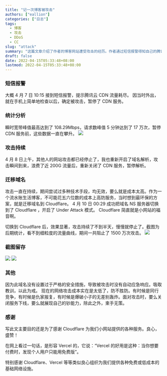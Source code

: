 ```yaml
---
title: "记一次博客被攻击"
authors: ["eallion"]
categories: ["日志"]
tags: 
  - 博客
  - 攻击
  - DDoS
  - CC
slug: "attack"
summary: "这篇文章介绍了作者的博客网站遭受攻击的经历。作者通过短信报警得知自己的腾讯云CDN流量被耗尽，并采取了暂停CDN服务和迁移域名等措施应对攻击。作者将域名切换到Cloudflare后，攻击数量显著减少，并感谢Cloudflare为小网站提供的服务。文章还提到网络攻击成本低，面对攻击时只能关闭服务或展示实力。作者特别感谢类似Cloudflare和Vercel这样的组织为提供免费或低成本的基础网络设施。"
draft: false
date: 2022-04-15T05:33:48+08:00
lastmod: 2022-04-15T05:33:48+08:00
---
```


### 短信报警

大概 4 月 7 日 10:15 接到短信报警，提示腾讯云 CDN 流量耗尽。
因当时外出，就在手机上简单地检查以后，确定被攻击，暂停了 CDN 服务。

### 统计分析

瞬时宽带峰值最高达到了 108.29Mbps，请求数峰值 5 分钟达到了 17 万次，暂停 CDN 服务前，这些数据一直在攀升。
![](/assets/images/posts/2022/04/tencent_attack.png)

### 攻击持续

4 月 8 日上午，其他人的网站攻击都已经停止了，我也重新开启了域名解析，攻击瞬间到来，浪费了近 200G 流量后，重新关闭了 CDN 服务，暂停解析。

### 迁移域名

攻击一直在持续，期间尝试过多种技术手段，均无效，要么就是成本太高。作为一个流水账生活博客，不可能花五六位数的成本上高防服务，当时想到最环保的方案，就是迁移域名到 Cloudflare。
4 月 10 日 00:29 成功把域名 NS 服务器切换到了 Cloudflare ，开启了 Under Attack 模式。
Cloudflare 简直就是小网站的福音啊。

切换到 Cloudflare 后，效果显著，攻击持续了不到半天，慢慢就停止了。截图为后期统计，看不到细粒度的流量曲线，期间一共阻止了 1500 万次攻击。
![](/assets/images/posts/2022/04/cloudflare_analytics.png)

### 截图留存

![](/assets/images/posts/2022/04/cloudflare_security.png)
![](/assets/images/posts/2022/04/cloudflare_traffic.png)

### 其他

因为此域名没有设置过于严格的安全措施，导致被攻击时没有自动应急响应。吸取教训，以此为戒。
现在的网络攻击成本实在是太低了，防不胜防。有时候是同行竞争，有时候是仇家报复，有时候是爆破小子的无差别轰炸。面对攻击时，要么关闭服务下线，要么就展现自己的钞能力，除此之外，束手无策。

### 感谢

写此文主要目的还是为了感谢 Cloudflare 为我们小网站提供的各种服务。良心，盛赞！

在网上看过一句话，是形容 Vercel 的，它说：“Vercel 的好用是这种：当你想要付费时，发现个人用户只能用免费版”。

特别感谢 Cloudflare、Vercel 等等类似良心组织为我们提供各种免费或低成本的基础网络设施。
